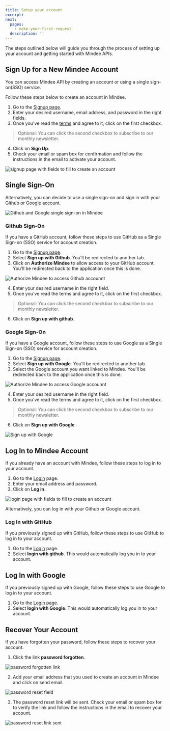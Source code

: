 ```yaml
---
title: Setup your account
excerpt:
next:
  pages:
    - make-your-first-request
  description: ''
---
```


The steps outlined below will guide you through the process of setting up your account and getting started with Mindee APIs.

## Sign Up for a New Mindee Account
You can access Mindee API by creating an account or using a single sign-on(SSO) service.
 
Follow these steps below to create an account in Mindee.

1. Go to the [Signup page](https://platform.mindee.com/signup). 
2. Enter your desired username, email address, and password in the right fields.
3. Once you've read the [terms](https://mindee.com/terms) and agree to it, click on the first checkbox.
 > Optional: You can click the second checkbox to subscribe to our monthly newsletter.
4. Click on **Sign Up**.
5. Check your email or spam box for confirmation and follow the instructions in the email to activate your account.

![signup page with fields to fill to create an account](https://files.readme.io/f46f85b-Screenshot_2022-01-10_at_20.13.52.png "Create an account in Mindee")


## Single Sign-On
Alternatively, you can decide to use a single sign-on and sign in with your Github or Google account. 

![Github and Google single sign-on in Mindee](https://files.readme.io/f46f85b-Screenshot_2022-01-10_at_20.13.52.png "Sign in with Github or Google")

### Github Sign-On
If you have a GitHub account, follow these steps to use GitHub as a Single Sign-on (SSO) service for account creation.

1. Go to the [Signup page](https://platform.mindee.com/signup). 
2. Select **Sign up with Github**. You'll be redirected to another tab.
3. Click on **Authorize Mindee** to allow access to your GitHub account. You'll be redirected back to the application once this is done.

![Authorize Mindee to access Github accounnt](https://files.readme.io/0867dae-Screenshot_2022-01-10_at_19.18.25.png "Authorize Mindee")

4. Enter your desired username in the right field.
5. Once you've read the terms and agree to it, click on the first checkbox.
 > Optional: You can click the second checkbox to subscribe to our monthly newsletter.
6. Click on **Sign up with github**.


### Google Sign-On
If you have a Google account, follow these steps to use Google as a Single Sign-on (SSO) service for account creation.

1. Go to the [Signup page](https://platform.mindee.com/signup). 
2. Select **Sign up with Google**. You'll be redirected to another tab.
3. Select the Google account you want linked to Mindee. You'll be redirected back to the application once this is done.

![Authorize Mindee to access Google accounnt](https://files.readme.io/d395fc9-Screenshot_2022-01-10_at_19.34.02.png "Authorize Mindee")

4. Enter your desired username in the right field.
5. Once you've read the terms and agree to it, click on the first checkbox.
 > Optional: You can click the second checkbox to subscribe to our monthly newsletter.
6. Click on **Sign up with Google**.

![Sign up with Google](https://files.readme.io/ee3fb32-Screenshot_2022-01-10_at_19.34.54.png "Signup with Google")


## Log In to Mindee Account
If you already have an account with Mindee, follow these steps to log in to your account.

1. Go to the [Login](https://platform.mindee.com/login) page. 
2. Enter your email address and password.
3. Click on **Log in**.

![login page with fields to fill to create an account](https://files.readme.io/391d480-Screenshot_2021-11-22_at_19.49.34.png "Login to Mindee")

Alternatively, you can log in with your Github or Google account.

### Log In with GitHub
If you previously signed up with GitHub, follow these steps to use GitHub to log in to your account.

1. Go to the [Login](https://platform.mindee.com/login) page. 
2. Select **login with github**. This would automatically log you in to your account.

## Log In with Google
If you previously signed up with Google, follow these steps to use Google to log in to your account.

1. Go to the [Login](https://platform.mindee.com/login) page. 
2. Select **login with Google**. This would automatically log you in to your account.

## Recover Your Account
If you have forgotten your password, follow these steps to recover your account.

1. Click the link **password forgotten**.

![password forgotten link](https://files.readme.io/24f134f-Screenshot_2022-01-10_at_20.35.01.png "recover Mindee account account")
	
2. Add your email address that you used to create an account in Mindee and click on send email.

![password reset field](https://files.readme.io/77d1ca3-Screenshot_2022-01-10_at_21.09.59.png "recover Mindee account account")

3. The password reset link will be sent. Check your email or spam box for to verify the link and follow the instructions in the email to recover your account.

 ![password reset link sent](https://files.readme.io/c84f039-Screenshot_2022-01-10_at_19.43.53.png "recover Mindee account account")
